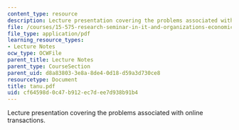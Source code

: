 ```yaml
---
content_type: resource
description: Lecture presentation covering the problems associated with online transactions.
file: /courses/15-575-research-seminar-in-it-and-organizations-economic-perspectives-spring-2004/cf64598d0c47b912ec7dee7d938b91b4_tanu.pdf
file_type: application/pdf
learning_resource_types:
- Lecture Notes
ocw_type: OCWFile
parent_title: Lecture Notes
parent_type: CourseSection
parent_uid: d8a83803-3e8a-8de4-0d18-d59a3d730ce8
resourcetype: Document
title: tanu.pdf
uid: cf64598d-0c47-b912-ec7d-ee7d938b91b4
---
```

Lecture presentation covering the problems associated with online transactions.

